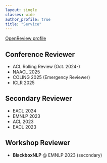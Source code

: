 ```yaml
---
layout: single
classes: wide
author_profile: true
title: "Service"
---
```


[OpenReview profile](https://openreview.net/profile?id=~Qianli_Wang1)  



## Conference Reviewer
- ACL Rolling Review (Oct. 2024-)
- NAACL 2025
- COLING 2025 (Emergency Reviewer)
- ICLR 2025


## Secondary Reviewer
- EACL 2024
- EMNLP 2023
- ACL 2023
- EACL 2023

## Workshop Reviewer
- **BlackboxNLP** @ EMNLP 2023 (secondary)  

